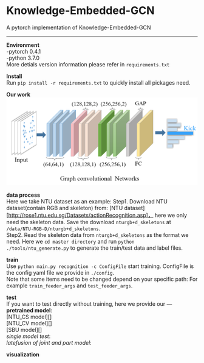 # Knowledge-Embedded-GCN  
A pytorch implementation of Knowledge-Embedded-GCN  
***  
**Environment**  
-pytorch 0.4.1  
-python 3.7.0  
More detials version information please refer in `requirements.txt` 
  
**Install**  
Run `pip install -r requirements.txt` to quickly install all pickages need.  

**Our work**  
![network architecture](https://github.com/cyh-github/Knowledge-Embedded-GCN/blob/master/fig/Network.png)
  
**data process**  
Here we take NTU dataset as an example:
Step1. Download NTU dataset(contain RGB and skeleton) from: [NTU dataset][http://rose1.ntu.edu.sg/Datasets/actionRecognition.asp]， here we only need the skeleton data. Save the download `nturgb+d_skeletons` at `/data/NTU-RGB-D/nturgb+d_skeletons`.  
Step2. Read the skeleton data from `nturgb+d_skeletons` as the format we need.  Here we `cd master directory` and run `python ./tools/ntu_generate.py` to  generate the train/test data and label files.  

**train**  
Use `python main.py recognition -c ConfigFile` start training. ConfigFile is the config yaml file we provide in `./config`.  
Note that some items need to be changed depend on your specific path: For example `train_feeder_args` and `test_feeder_args`.  

**test**  
If you want to test directly without training, here we provide our —__pretrained model__:  
[NTU_CS model][]  
[NTU_CV model][]  
[SBU model][]  
*single model test*:  
*latefusion of joint and part model*:  

**visualization**  


